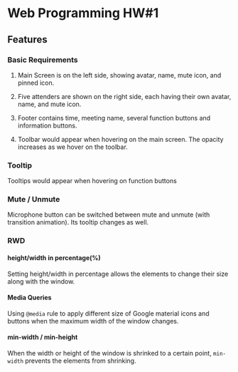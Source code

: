 # Web Programming HW#1

## Features

### Basic Requirements

1. Main Screen is on the left side, showing avatar, name, mute icon, and pinned icon.

2. Five attenders are shown on the right side, each having their own avatar, name, and mute icon.

3. Footer contains time, meeting name, several function buttons and information buttons.

4. Toolbar would appear when hovering on the main screen. The opacity increases as we hover on the toolbar. 

### Tooltip
Tooltips would appear when hovering on function buttons

### Mute / Unmute
Microphone button can be switched between mute and unmute (with transition animation). Its tooltip changes as well.

### RWD

####  height/width in percentage(%)

Setting height/width in percentage allows the elements to change their size along with the window.

#### Media Queries

Using `@media` rule to apply different size of Google material icons and buttons when the maximum width of the window changes.

#### min-width / min-height

When the width or height of the window is shrinked to a certain point, `min-width` prevents the elements from shrinking.
